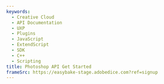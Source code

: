 ```yaml
---
keywords:
  - Creative Cloud
  - API Documentation
  - UXP
  - Plugins
  - JavaScript
  - ExtendScript
  - SDK
  - C++
  - Scripting
title: Photoshop API Get Started
frameSrc: https://easybake-stage.adobedice.com?ref=signup
---
```

